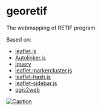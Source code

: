 # georetif
The webmapping of RETIF program

Based on: 
* [leaflet.js](https://github.com/Leaflet/Leaflet)
* [Autolinker.js](https://github.com/gregjacobs/Autolinker.js/)
* [jquery](https://github.com/jquery/jquery)
* [leaflet.markercluster.js](https://github.com/Leaflet/Leaflet.markercluster)
* [leaflet-hash.js](https://github.com/mlevans/leaflet-hash)
* [leaflet-sidebar.js](https://github.com/Turbo87/sidebar-v2)
* [qgis2web](https://github.com/tomchadwin/qgis2web)

[![Caption](https://georetif.inha.fr/images/icons-128.png)](https://georetif.inha.fr/)
